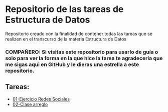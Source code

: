 # Repositorio de las tareas de Estructura de Datos

Repositorio creado con la finalidad de contener todas las tareas que se realizen en el transcurso de la materia Estructura de Datos

### **COMPAÑERO:** Si visitas este repositorio para usarlo de guía o solo para ver la forma en la que hice la tarea te agradecería que me sigas aqui en GitHub y le dieras una estrella a este repositorio.

## Tareas:

-   [01-Ejercicio Redes Sociales](./01-Ejercicio_redes_sociales/README.md)
-   [02-Clase arreglo](./02-Clase_arreglo/README.md)
